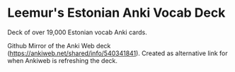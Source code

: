 # Leemur's Estonian Anki Vocab Deck
Deck of over 19,000 Estonian vocab Anki cards.

Github Mirror of the Anki Web deck (https://ankiweb.net/shared/info/540341841). Created as alternative link for when Ankiweb is refreshing the deck.

